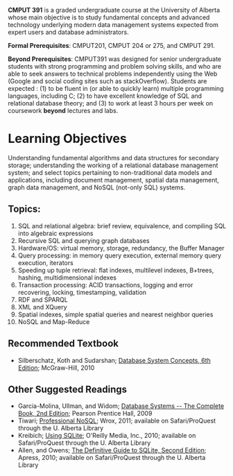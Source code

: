 **CMPUT 391** is a graded undergraduate course at the University of Alberta whose main objective is to study fundamental concepts and advanced technology underlying modern data management systems expected from expert users and database administrators.

**Formal Prerequisites**: CMPUT201, CMPUT 204 or 275, and CMPUT 291.

**Beyond Prerequisites**: CMPUT391 was designed for senior undergraduate students with strong programming and problem solving skills, and who are able to seek answers to technical problems independently using the Web (Google and social coding sites such as stackOverflow). Students are expected : (1) to be fluent in (or able to quickly learn) multiple programming languages, including C; (2) to have excellent knowledge of SQL and relational database theory; and (3) to work at least 3 hours per week on coursework **beyond** lectures and labs.

# Learning Objectives

Understanding fundamental algorithms and data structures for secondary storage; understanding the working of a relational database management system; and select topics pertaining to non-traditional data models and applications, including document management, spatial data management, graph data management, and NoSQL (not-only SQL) systems.

## Topics:

1. SQL and relational algebra: brief review, equivalence, and compiling SQL into algebraic expressions
1. Recursive SQL and querying graph databases
1. Hardware/OS: virtual memory, storage, redundancy, the Buffer Manager
1. Query processing: in memory query execution, external memory query execution, iterators
1. Speeding up tuple retrieval: flat indexes, multilevel indexes, B+trees, hashing, multidimensional indexes
1. Transaction processing: ACID transactions, logging and error recovering, locking, timestamping, validation
1. RDF and SPARQL
1. XML and XQuery
1. Spatial indexes, simple spatial queries and nearest neighbor queries
1. NoSQL and Map-Reduce

## Recommended Textbook

* Silberschatz, Koth and Sudarshan; [Database System Concepts, 6th Edition](http://www.db-book.com); McGraw-Hill, 2010


## Other Suggested Readings

* Garcia-Molina, Ullman, and Widom; [Database Systems -- The Complete Book, 2nd Edition](http://infolab.stanford.edu/~ullman/dscb.html); Pearson Prentice Hall, 2009
* Tiwari; [Professional NoSQL](http://proquest.safaribooksonline.com/book/databases/9781118167809); Wrox, 2011; available on Safari/ProQuest through the U. Alberta Library
* Kreibich; [Using SQLite](http://proquest.safaribooksonline.com/book/databases/sql/9781449394592); O'Reilly Media, Inc., 2010; available on Safari/ProQuest through the U. Alberta Library
* Allen, and Owens; [The Definitive Guide to SQLite, Second Edition](http://proquest.safaribooksonline.com/book/databases/sql/9781430232254); Apress, 2010; available on Safari/ProQuest through the U. Alberta Library
